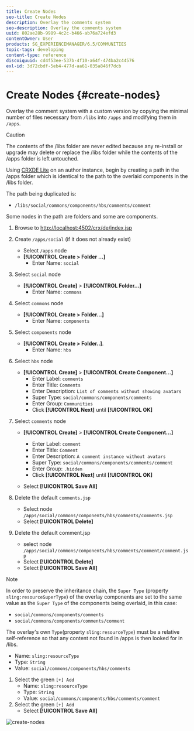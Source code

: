 ```yaml
---
title: Create Nodes
seo-title: Create Nodes
description: Overlay the comments system
seo-description: Overlay the comments system
uuid: 802ae28b-9989-4c2c-b466-ab76a724efd3
contentOwner: User
products: SG_EXPERIENCEMANAGER/6.5/COMMUNITIES
topic-tags: developing
content-type: reference
discoiquuid: cd4f53ee-537b-4f10-a64f-474ba2c44576
exl-id: 3d72cbdf-5eb4-477d-aa61-035a846f7dcb
---
```

# Create Nodes {#create-nodes}

Overlay the comment system with a custom version by copying the minimal number of files necessary from `/libs` into `/apps` and modifying them in `/apps`.

>[!CAUTION]
>
>The contents of the /libs folder are never edited because any re-install or upgrade may delete or replace the /libs folder while the contents of the /apps folder is left untouched.

Using [CRXDE Lite](../../help/sites-developing/developing-with-crxde-lite.md) on an author instance, begin by creating a path in the /apps folder which is identical to the path to the overlaid components in the /libs folder.

The path being duplicated is:

* `/libs/social/commons/components/hbs/comments/comment`

Some nodes in the path are folders and some are components.

1. Browse to [http://localhost:4502/crx/de/index.jsp](http://localhost:4502/crx/de/index.jsp)
1. Create `/apps/social` (if it does not already exist)
   * Select `/apps` node
   * **[!UICONTROL Create > Folder ...]**
     * Enter Name: `social`
1. Select `social` node
   * **[!UICONTROL Create]** > **[!UICONTROL Folder...]**
     * Enter Name: `commons`
1. Select `commons` node
   * **[!UICONTROL Create > Folder...]**
     * Enter Name: `components`
1. Select `components` node
   * **[!UICONTROL Create > Folder..]**.
     * Enter Name: `hbs`
1. Select `hbs` node
   * **[!UICONTROL Create]** > **[!UICONTROL Create Component...]**
     * Enter Label: `comments`
     * Enter Title: `Comments`
     * Enter Description: `List of comments without showing avatars`
     * Super Type: `social/commons/components/comments`
     * Enter Group: `Communities`
     * Click **[!UICONTROL Next]** until **[!UICONTROL OK]**
1. Select `comments` node

   * **[!UICONTROL Create]** > **[!UICONTROL Create Component...]**

     * Enter Label: `comment`
     * Enter Title: `Comment`
     * Enter Description: `A comment instance without avatars`
     * Super Type: `social/commons/components/comments/comment`
     * Enter Group: `.hidden`
     * Click **[!UICONTROL Next]** until **[!UICONTROL OK]**
   * Select **[!UICONTROL Save All]**
1. Delete the default `comments.jsp`
    * Select node `/apps/social/commons/components/hbs/comments/comments.jsp`
    * Select **[!UICONTROL Delete]**
1. Delete the default comment.jsp
    * select node `/apps/social/commons/components/hbs/comments/comment/comment.jsp`
    * Select **[!UICONTROL Delete]**
    * Select **[!UICONTROL Save All]**

>[!NOTE]
>
>In order to preserve the inheritance chain, the `Super Type` (property `sling:resourceSuperType`) of the overlay components are set to the same value as the `Super Type` of the components being overlaid, in this case:
>
>* `social/commons/components/comments`
>* `social/commons/components/comments/comment`

The overlay's own `Type`(property `sling:resourceType`) must be a relative self-reference so that any content not found in /apps is then looked for in /libs.
* Name: `sling:resourceType`
* Type: `String`
* Value: `social/commons/components/hbs/comments`

1. Select the green `[+] Add`
   * Name: `sling:resourceType`
   * Type: `String`
   * Value: `social/commons/components/hbs/comments/comment`
1. Select the green `[+] Add`
   * Select **[!UICONTROL Save All]**

![create-nodes](assets/create-nodes.png)
